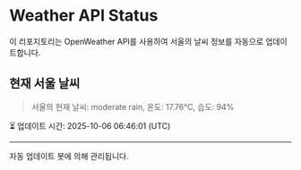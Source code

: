 
# Weather API Status

이 리포지토리는 OpenWeather API를 사용하여 서울의 날씨 정보를 자동으로 업데이트합니다.

## 현재 서울 날씨
> 서울의 현재 날씨: moderate rain, 온도: 17.76°C, 습도: 94%

⏳ 업데이트 시간: 2025-10-06 06:46:01 (UTC)

---
자동 업데이트 봇에 의해 관리됩니다.
